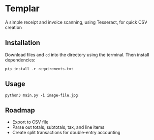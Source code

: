 # Templar
A simple receipt and invoice scanning, using Tesseract, for quick CSV creation
## Installation
Download files and `cd` into the directory using the terminal.  Then install dependencies:

```pip install -r requirements.txt```
## Usage
```python3 main.py -i image-file.jpg```
## Roadmap
-  Export to CSV file
-  Parse out totals, subtotals, tax, and line items
-  Create split transactions for double-entry accounting
